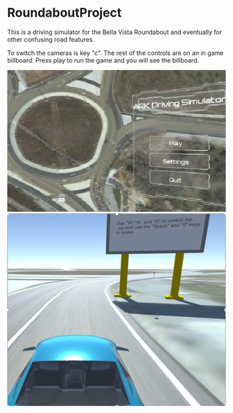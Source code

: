 # RoundaboutProject
This is a driving simulator for the Bella Vista Roundabout and eventually for other confusing road features. 

To switch the cameras is key "c". The rest of the controls are on an in game billboard. Press play to run the game and you will see the billboard.

<img src="/MainMenuPic.PNG" alt="">
<img src="/BillboardCar2.PNG" alt="">
